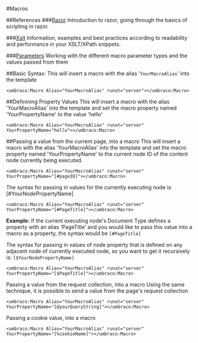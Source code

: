 #Macros

##References
###[Razor](Razor/index.md)
Introduction to razor, going through the basics of scripting in razor.

###[Xslt](Xslt/index.md)
Information, examples and best practices according to readability and performance in your XSLT/XPath snippets.

###[Parameters](Parameters/index.md)
Working with the different macro parameter types and the values passed from them

##Basic Syntax:
This will insert a macro with the alias '`YourMacroAlias`' into the template 

	<umbraco:Macro Alias="YourMacroAlias" runat="server"></umbraco:Macro>


##Definining Property Values
This will insert a macro with the alias 'YourMacroAlias' into the template and set the macro property named 'YourPropertyName' to the value 'hello'

	<umbraco:Macro Alias="YourMacroAlias" runat="server" YourPropertyName="hello"></umbraco:Macro>

##Passing a value from the current page, into a macro
This will insert a macro with the alias 'YourMacroAlias' into the template and set the macro property named 'YourPropertyName' to the current node ID of the content node currently being executed.

	<umbraco:Macro Alias="YourMacroAlias" runat="server" YourPropertyName="[#pageID]"></umbraco:Macro>

The syntax for passing in values for the currently executing node is: [#YourNodePropertyName]

	<umbraco:Macro Alias="YourMacroAlias" runat="server" YourPropertyName="[#PageTitle]"></umbraco:Macro>

**Example:** If the current executing node's Document Type defines a property with an alias 'PageTitle' and you would like to pass this value into a macro as a property, the syntax would be `[#PageTitle]`

The syntax for passing in values of node property that is defined on any adjacent node of currently executed node, so you want to get it recursively is: `[$YourNodePropertyName]`

	<umbraco:Macro Alias="YourMacroAlias" runat="server" YourPropertyName="[$PageTitle]"></umbraco:Macro>
	
Passing a value from the request collection, into a macro
Using the same technique, it is possible to send a value from the page's request collection

	<umbraco:Macro Alias="YourMacroAlias" runat="server" YourPropertyName="[@yourQueryString]"></umbraco:Macro>

Passing a cookie value, into a macro

	<umbraco:Macro Alias="YourMacroAlias" runat="server" YourPropertyName="[%cookieName]"></umbraco:Macro>